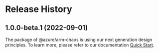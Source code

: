 # Release History
    
## 1.0.0-beta.1 (2022-09-01)

The package of @azure/arm-chaos is using our next generation design principles. To learn more, please refer to our documentation [Quick Start](https://aka.ms/js-track2-quickstart).
